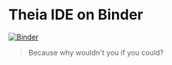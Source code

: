 # Theia IDE on Binder

[![Binder](https://mybinder.org/badge_logo.svg)](https://mybinder.org/v2/gh/betatim/theia-binder/master?urlpath=proxy%2F3000%2F)

> Because why wouldn't you if you could?
